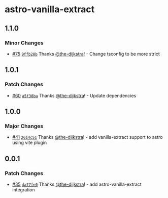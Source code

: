 # astro-vanilla-extract

## 1.1.0

### Minor Changes

- [#75](https://github.com/codiume/orbit/pull/75) [`9ffb28b`](https://github.com/codiume/orbit/commit/9ffb28b3383aa7cffbb5b8176d409f0b802d8c7c) Thanks [@the-dijkstra](https://github.com/the-dijkstra)! - Change tsconfig to be more strict

## 1.0.1

### Patch Changes

- [#60](https://github.com/codiume/orbit/pull/60) [`a5f38ba`](https://github.com/codiume/orbit/commit/a5f38ba8cf25303a0d4ea94bec98d199af246671) Thanks [@the-dijkstra](https://github.com/the-dijkstra)! - Update dependencies

## 1.0.0

### Major Changes

- [#41](https://github.com/codiume/orbit/pull/41) [`2614c51`](https://github.com/codiume/orbit/commit/2614c5181ddf964b28dc9fa11119fd0be3f38bfa) Thanks [@the-dijkstra](https://github.com/the-dijkstra)! - add vanilla-extract support to astro using vite plugin

## 0.0.1

### Patch Changes

- [#35](https://github.com/codiume/orbit/pull/35) [`da77fe0`](https://github.com/codiume/orbit/commit/da77fe05b31af823f84c9f9f0456b315443caf18) Thanks [@the-dijkstra](https://github.com/the-dijkstra)! - add astro-vanilla-extract integration
